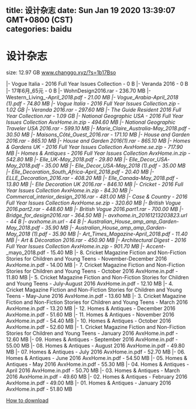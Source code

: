 
title: 设计杂志
date: Sun Jan 19 2020 13:39:07 GMT+0800 (CST)    
categories: baidu
---

# 设计杂志
size: 12.97 GB
 www.changgo.xyz/?s=1b17Bso
 
|- Vogue Italia - 2016 Full Year Issues Collection - 0 B
|- Veranda 2016 - 0 B
|- 17年6月_65元 - 0 B
|- WohnDesign2016.rar - 236.70 MB
|- Western_Living_-_April_2018.pdf - 21.00 MB
|- Vogue_Arabia_-_April_2018 (1).pdf - 74.80 MB
|- Vogue Italia - 2016 Full Year Issues Collection.zip - 1.02 GB
|- Veranda 2016.rar - 297.60 MB
|- The Guide Resident 2016 Full Year Collection.rar - 1.09 GB
|- National Geographic USA - 2016 Full Year Issues Collection AvxHome.in.zip - 494.60 MB
|- National Geographic Traveler USA 2016.rar - 599.10 MB
|- Marie_Claire_Australia_-_May_2018.pdf - 30.50 MB
|- Maisons_Côté_Ouest_2016.rar - 171.10 MB
|- House and Garden 2016.rar - 865.10 MB
|- House and Garden 2016(1).rar - 865.10 MB
|- Homes &amp; Gardens UK - 2016 Full Year Issues Collection AvxHome.se.zip - 717.90 MB
|- Homes &amp; Antiques - 2016 Full Year Issues Collection AvxHome.in.zip - 542.80 MB
|- Elle_UK_-_May_2018.pdf - 29.80 MB
|- Elle_Decor_USA_-_May_2018.pdf - 35.00 MB
|- Elle_Decor_USA_-_May_2018 (1).pdf - 35.00 MB
|- Elle_Decoration_South_Africa_-_April_2018.pdf - 20.40 MB
|- ELLE_Decoration_2016.rar - 408.20 MB
|- Elle_Canada_-_May_2018.pdf - 13.80 MB
|- Elle Decoration UK 2016.rar - 846.10 MB
|- Cricket - 2016 Full Year Issues Collection AvxHome.in.zip - 84.30 MB
|- Commercal_interior_design_2016.rar - 481.00 MB
|- Case &amp; Country - 2016 Full Year Issues Collection AvxHome.se.zip - 320.60 MB
|- British Vogue 2016.part2.rar - 448.60 MB
|- British Vogue 2016.part1.rar - 700.00 MB
|- Bridge_for_design2016.rar - 364.50 MB
|- avxhome.in_20161213203823.url - 44 B
|- avxhome.in.url - 44 B
|- Australian_House_amp_amp_Garden_-_May_2018.pdf - 35.90 MB
|- Australian_House_amp_amp_Garden_-_May_2018 (1).pdf - 35.90 MB
|- Art_Times_Magazine_-_April_2018.pdf - 11.40 MB
|- Art &amp; Décoration 2016.rar - 450.90 MB
|- Architectural Digest - 2016 Full Year Issues Collection AvxHome.in.zip - 901.70 MB
|- Accent_-_mayo_2018.pdf - 15.40 MB
|- 8. Cricket Magazine Fiction and Non-Fiction Stories for Children and Young Teens - November-December 2016 AvxHome.in.pdf - 14.00 MB
|- 7. Cricket Magazine Fiction and Non-Fiction Stories for Children and Young Teens - October 2016 AvxHome.in.pdf - 11.80 MB
|- 5. Cricket Magazine Fiction and Non-Fiction Stories for Children and Young Teens - July-August 2016 AvxHome.in.pdf - 12.10 MB
|- 4. Cricket Magazine Fiction and Non-Fiction Stories for Children and Young Teens - May-June 2016 AvxHome.in.pdf - 13.60 MB
|- 3. Cricket Magazine Fiction and Non-Fiction Stories for Children and Young Teens - March 2016 AvxHome.in.pdf - 13.20 MB
|- 12. Homes & Antiques - December 2016 AvxHome.in.pdf - 51.60 MB
|- 11. Homes & Antiques - November 2016 AvxHome.in.pdf - 54.40 MB
|- 10. Homes & Antiques - October 2016 AvxHome.in.pdf - 52.60 MB
|- 1. Cricket Magazine Fiction and Non-Fiction Stories for Children and Young Teens - January 2016 AvxHome.in.pdf - 12.60 MB
|- 09. Homes & Antiques - September 2016 AvxHome.in.pdf - 55.00 MB
|- 08. Homes & Antiques - August 2016 AvxHome.in.pdf - 49.80 MB
|- 07. Homes & Antiques - July 2016 AvxHome.in.pdf - 52.70 MB
|- 06. Homes & Antiques - June 2016 AvxHome.in.pdf - 54.50 MB
|- 05. Homes & Antiques - May 2016 AvxHome.in.pdf - 55.30 MB
|- 04. Homes & Antiques - April 2016 AvxHome.in.pdf - 50.70 MB
|- 03. Homes & Antiques - March 2016 AvxHome.in.pdf - 49.60 MB
|- 02. Homes & Antiques - February 2016 AvxHome.in.pdf - 49.00 MB
|- 01. Homes & Antiques - January 2016 AvxHome.in.pdf - 51.80 MB

[How to download](https://bpcam.bemobtrk.com/go/2ceec3aa-1ca2-46d6-b9ff-aaa5c184517c?jno=2303)